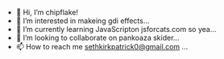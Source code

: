- 👋 Hi, I’m chipflake!
- 👀 I’m interested in makeing gdi effects...
- 🌱 I’m currently learning JavaScripton jsforcats.com so yea...
- 💞️ I’m looking to collaborate on pankoaza skider...
- 📫 How to reach me sethkirkpatrick0@gmail.com ...
